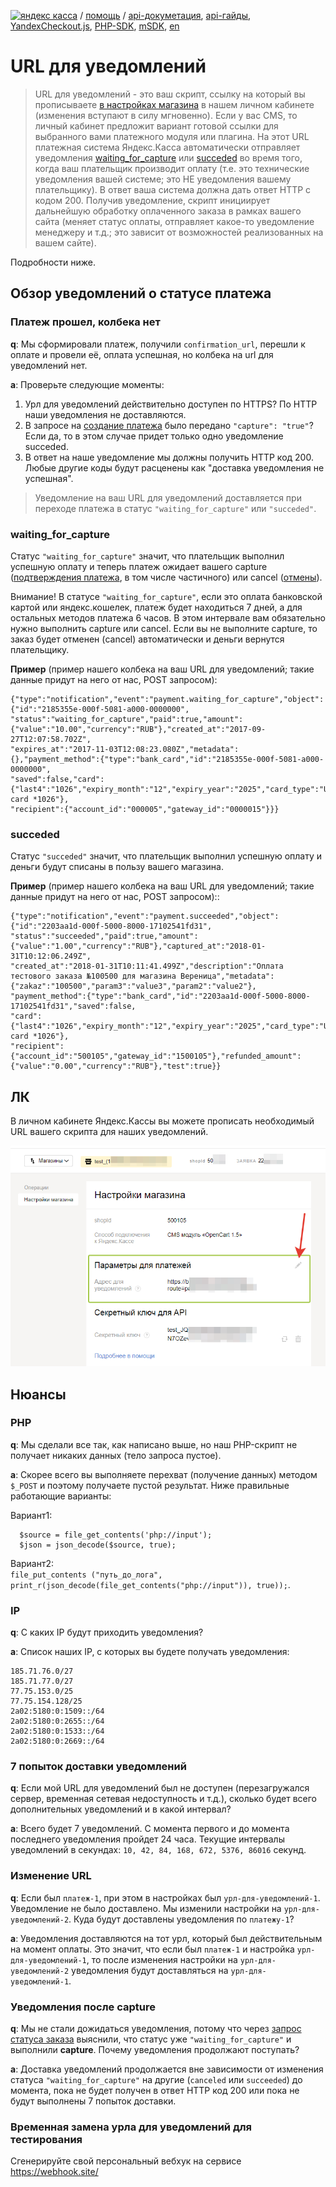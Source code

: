 [![яндекс касса](/i/yakassalogo.png "Яндекс Касса")](https://kassa.yandex.ru) / [помощь](https://yandex.ru/support/checkout/) / [api-докуметация](https://kassa.yandex.ru/docs/checkout-api/#api-yandex-kassy), [api-гайды](https://kassa.yandex.ru/docs/guides/#bystryj-start), [YandexCheckout.js](https://kassa.yandex.ru/docs/checkout-js/#yandexcheckout-js), [PHP-SDK](https://github.com/yandex-money/yandex-checkout-sdk-php), [mSDK](https://kassa.yandex.ru/docs/client-sdks/#mobil-nye-sdk), [en](https://checkout.yandex.com/docs/checkout-api/#using-the-api)

URL для уведомлений
===================

> URL для уведомлений - это ваш cкрипт, ссылку на который вы прописываете [в настройках магазина](#%D0%9B%D0%9A) в нашем личном кабинете (изменения вступают в силу мгновенно). Если у вас CMS, то личный кабинет предложит вариант готовой ссылки для выбранного вами платежного модуля или плагина. На этот URL платежная система Яндекс.Касса автоматически отправляет уведомления [waiting_for_capture](#waiting_for_capture) или [succeded](#succeded) во время того, когда ваш плательщик производит оплату (т.е. это технические уведомления вашей системе; это НЕ уведомления вашему плательщику). В ответ ваша система должна дать ответ HTTP с кодом 200. Получив уведомление, скрипт инициирует дальнейшую обработку оплаченного заказа в рамках вашего сайта (меняет статус оплаты, отправляет какое-то уведомление менеджеру и т.д.; это зависит от возможностей реализованных на вашем сайте).

Подробности ниже.

## Обзор уведомлений о статусе платежа

### Платеж прошел, колбека нет

**q**: Мы сформировали платеж, получили `confirmation_url`, перешли к оплате и провели её, оплата успешная, но колбека на url для уведомлений нет.

**a**: Проверьте следующие моменты:
1. Урл для уведомлений действительно доступен по HTTPS? По HTTP наши уведомления не доставляются.
2. В запросе на [создание платежа](https://kassa.yandex.ru/docs/checkout-api/#sozdanie-platezha) было передано `"capture": "true"`? Если да, то в этом случае придет только одно уведомление succeded.
3. В ответ на наше уведомление мы должны получить HTTP код 200. Любые другие коды будут расценены как "доставка уведомления не успешная".

> Уведомление на ваш URL для уведомлений доставляется при переходе платежа в статус `"waiting_for_capture"` или `"succeded"`.

### waiting_for_capture

Статус `"waiting_for_capture"` значит, что плательщик выполнил успешную оплату и теперь платеж ожидает вашего capture ([подтверждения платежа](https://kassa.yandex.ru/docs/checkout-api/#podtwerzhdenie-platezha), в том числе частичного) или cancel ([отмены](https://kassa.yandex.ru/docs/checkout-api/#otmena-platezha)).

Внимание! В статусе `"waiting_for_capture"`, если это оплата банковской картой или яндекс.кошелек, платеж будет находиться 7 дней, а для остальных методов платежа 6 часов. В этом интервале вам обязательно нужно выполнить capture или cancel. Если вы не выполните capture, то заказ будет отменен (cancel) автоматически и деньги вернутся плательщику.

**Пример** (пример нашего колбека на ваш URL для уведомлений; такие данные придут на него от нас, POST запросом):
```
{"type":"notification","event":"payment.waiting_for_capture","object":{"id":"2185355e-000f-5081-a000-0000000",
"status":"waiting_for_capture","paid":true,"amount":{"value":"10.00","currency":"RUB"},"created_at":"2017-09-27T12:07:58.702Z",
"expires_at":"2017-11-03T12:08:23.080Z","metadata":{},"payment_method":{"type":"bank_card","id":"2185355e-000f-5081-a000-0000000",
"saved":false,"card":{"last4":"1026","expiry_month":"12","expiry_year":"2025","card_type":"Unknown"},"title":"Bank card *1026"},
"recipient":{"account_id":"000005","gateway_id":"0000015"}}}
```

### succeded

Статус `"succeded"` значит, что плательщик выполнил успешную оплату и деньги будут списаны в пользу вашего магазина.

**Пример** (пример нашего колбека на ваш URL для уведомлений; такие данные придут на него от нас, POST запросом)::
```
{"type":"notification","event":"payment.succeeded","object":{"id":"2203aa1d-000f-5000-8000-17102541fd31",
"status":"succeeded","paid":true,"amount":{"value":"1.00","currency":"RUB"},"captured_at":"2018-01-31T10:12:06.249Z",
"created_at":"2018-01-31T10:11:41.499Z","description":"Оплата тестового заказа №100500 для магазина Вереница","metadata":{"zakaz":"100500","param3":"value3","param2":"value2"},
"payment_method":{"type":"bank_card","id":"2203aa1d-000f-5000-8000-17102541fd31","saved":false,
"card":{"last4":"1026","expiry_month":"12","expiry_year":"2025","card_type":"Unknown"},"title":"Bank card *1026"},
"recipient":{"account_id":"500105","gateway_id":"1500105"},"refunded_amount":{"value":"0.00","currency":"RUB"},"test":true}}
```
## ЛК

В личном кабинете Яндекс.Кассы вы можете прописать необходимый URL вашего скрипта для наших уведомлений.

![url для уведомлений, в ЛК.Кассы](/checkout-api/api.notification.url.lk.png "url для уведомлений, в ЛК.Кассы")

## Нюансы

### PHP

**q**: Мы сделали все так, как написано выше, но наш PHP-скрипт не получает никаких данных (тело запроса пустое).

**a**: Скорее всего вы выполняете перехват (получение данных) методом `$_POST` и поэтому получаете пустой результат. Ниже правильные работающие варианты:

Вариант1:  
```
  $source = file_get_contents('php://input');
  $json = json_decode($source, true);
```

Вариант2:  
`file_put_contents ("путь_до_лога", print_r(json_decode(file_get_contents("php://input")), true));`.

<!--
### Perl, Content-Length

**q**: Делаем `read( STDIN, $buffer, $ENV{'CONTENT_LENGTH'} );`, но не получается.

**q**: В настоящий момент мы не передаем `Content-Length`. Есть постановка на модификацию протокола, но до этого момента, пожлалуйста, учитывайте, что в Header мы не передаем `Content-Length`.
-->
### IP

**q**: С каких IP будут приходить уведомления?

**a**: Список наших IP, с которых вы будете получать уведомления:
```
185.71.76.0/27
185.71.77.0/27
77.75.153.0/25
77.75.154.128/25
2a02:5180:0:1509::/64
2a02:5180:0:2655::/64
2a02:5180:0:1533::/64
2a02:5180:0:2669::/64
```
<!--
185.71.77.2
185.71.77.3
185.71.77.4
185.71.77.5
185.71.76.2
185.71.76.3
185.71.76.4
-->

### 7 попыток доставки уведомлений

**q**: Если мой URL для уведомлений был не доступен (перезагружался сервер, временная сетевая недоступность и т.д.), сколько будет всего дополнительных уведомлений и в какой интервал?

**a**: Всего будет 7 уведомлений. С момента первого и до момента последнего уведомления пройдет 24 часа. Текущие интервалы уведомлений в секундах: `10, 42, 84, 168, 672, 5376, 86016` секунд.

### Изменение URL

**q**: Если был `платеж-1`, при этом в настройках был `урл-для-уведомлений-1`. Уведомление не было доставлено. Мы изменили настройки на `урл-для-уведомлений-2`. Куда будут доставлены уведомления по `платежу-1`?

**a**: Уведомления доставляются на тот урл, который был действительным на момент оплаты. Это значит, что если был `платеж-1` и настройка `урл-для-уведомлений-1`, то после изменения настройки на `урл-для-уведомлений-2` уведомления будут доставляться на `урл-для-уведомлений-1`.

### Уведомления после capture

**q**: Мы не стали дожидаться уведомления, потому что через [запрос статуса заказа](https://kassa.yandex.ru/docs/checkout-api/#informaciq-o-platezhe) выяснили, что статус уже `"waiting_for_capture"` и выполнили **capture**. Почему уведомления продолжают поступать?

**a**: Доставка уведомлений продолжается вне зависимости от изменения статуса `"waiting_for_capture"` на другие (`canceled` или `succeeded`) до момента, пока не будет получен в ответ HTTP код 200 или пока не будут выполнены 7 попыток доставки.

### Временная замена урла для уведомлений для тестирования

Сгенерируйте свой персональный вебхук на сервисе https://webhook.site/

<!--
2all: если у мерч нет вебхука (он же урл для уведомлений), скажем, его еще надо сделать, а тестироваться уже хочется, можно использовать сервис https://webhook.site/

1. Заходим по урлу,
2. Нажимаем NEW URL, заполняем дефолтом (там в подсказках предлагается). Получаем уникальный урл.
3. Прописываем урл в тестовом магазине.
4. Получаем уведомления, открыв урл эти уведомления видны.

Например, система дала урл https://webhook.site/78164af0-367e-41d1-b7dc-623381bdc478
При платеже наш колбек виден
https://webhook.site/#/78164af0-367e-41d1-b7dc-623381bdc478/9ec54a73-0673-4872-8a06-a7844c7c887c/0
-->
